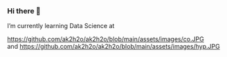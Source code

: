 ### Hi there 👋

I’m currently learning Data Science at 

https://github.com/ak2h2o/ak2h2o/blob/main/assets/images/co.JPG  
and
https://github.com/ak2h2o/ak2h2o/blob/main/assets/images/hyp.JPG

<!--
**ak2h2o/ak2h2o** is a ✨ _special_ ✨ repository because its `README.md` (this file) appears on your GitHub profile.

Here are some ideas to get you started:

- 🔭 I’m currently working on ...
- 🌱 I’m currently learning Data Science
- 👯 I’m looking to collaborate on ...
- 🤔 I’m looking for help with ...
- 💬 Ask me about ...
- 📫 How to reach me: ...
- 😄 Pronouns: ...
- ⚡ Fun fact: ...
-->
